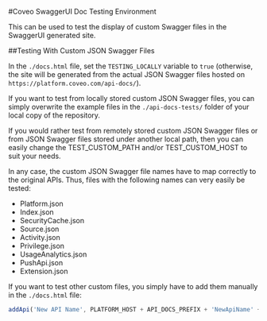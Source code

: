 #Coveo SwaggerUI Doc Testing Environment

This can be used to test the display of custom Swagger files in the SwaggerUI generated site.

##Testing With Custom JSON Swagger Files

In the `./docs.html` file, set the `TESTING_LOCALLY` variable to `true` (otherwise, the site will be generated from the
actual JSON Swagger files hosted on `https://platform.coveo.com/api-docs/`).

If you want to test from locally stored custom JSON Swagger files, you can simply overwrite the example files in the
`./api-docs-tests/` folder of your local copy of the repository.

If you would rather test from remotely stored custom JSON Swagger files or from JSON Swagger files stored under another
local path, then you can easily change the TEST_CUSTOM_PATH and/or TEST_CUSTOM_HOST to suit your needs.

In any case, the custom JSON Swagger file names have to map correctly to the original APIs. Thus, files with the
following names can very easily be tested:

- Platform.json
- Index.json
- SecurityCache.json
- Source.json
- Activity.json
- Privilege.json
- UsageAnalytics.json
- PushApi.json
- Extension.json

If you want to test other custom files, you simply have to add them manually in the `./docs.html` file:

```javascript
addApi('New API Name', PLATFORM_HOST + API_DOCS_PREFIX + 'NewApiName' + TEST_EXTENSION);
```